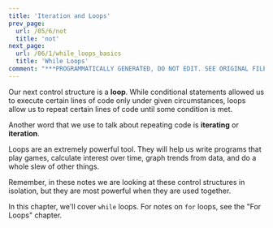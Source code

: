 ```yaml
---
title: 'Iteration and Loops'
prev_page:
  url: /05/6/not
  title: 'not'
next_page:
  url: /06/1/while_loops_basics
  title: 'While Loops'
comment: "***PROGRAMMATICALLY GENERATED, DO NOT EDIT. SEE ORIGINAL FILES IN /content***"
---
```

Our next control structure is a __loop__. While conditional statements allowed us to execute certain lines of code only under given circumstances, loops allow us to repeat certain lines of code until some condition is met.

Another word that we use to talk about repeating code is __iterating__ or __iteration__.

Loops are an extremely powerful tool. They will help us write programs that play games, calculate interest over time, graph trends from data, and do a whole slew of other things.

Remember, in these notes we are looking at these control structures in isolation, but they are most powerful when they are used together.

In this chapter, we'll cover `while` loops. For notes on `for` loops, see the "For Loops" chapter.